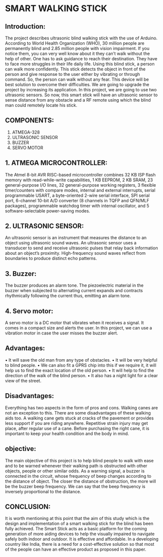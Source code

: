# **SMART WALKING STICK**

## Introduction:

The project describes ultrasonic blind walking stick with the use of Arduino. According to World Health Organization (WHO), 30 million people are permanently blind and 2.85 million people with vision impairment. If you notice them, you can very well know about it they can’t walk without the help of other. One has to ask guidance to reach their destination. They have to face more struggles in their life daily life. Using this blind stick, a person can walk more confidently. This stick detects the object in front of the person and give response to the user either by vibrating or through command. So, the person can walk without any fear. This device will be best solution to overcome their difficulties. We are going to upgrade the project by increasing its application. In this project, we are going to use two ultrasonic sensors. So now, this smart stick will have an ultrasonic sensor to sense distance from any obstacle and a RF remote using which the blind man could remotely locate his stick.



## COMPONENTS:
1. ATMEGA-328
2. ULTRASONIC SENSOR
3. BUZZER
4. SERVO MOTOR

## 1. ATMEGA MICROCONTROLLER:

The Atmel 8-bit AVR RISC-based microcontroller combines 32 KB ISP flash memory with read-while-write capabilities, 1 KB EEPROM, 2 KB SRAM, 23 general-purpose I/O lines, 32 general-purpose working registers, 3 flexible timer/counters with compare modes, internal and external interrupts, serial programmable USART, a byte-oriented 2-wire serial interface, SPI serial port, 6-channel 10-bit A/D converter (8 channels in TQFP and QFN/MLF packages), programmable watchdog timer with internal oscillator, and 5 software-selectable power-saving modes.

## 2. ULTRASONIC SENSOR:

An ultrasonic sensor is an instrument that measures the distance to an object using ultrasonic sound waves. An ultrasonic sensor uses a transducer to send and receive ultrasonic pulses that relay back information about an object’s proximity.
High-frequency sound waves reflect from boundaries to produce distinct echo patterns.

## 3. Buzzer:
The buzzer produces an alarm tone. The piezoelectric material in the buzzer when subjected to alternating current expands and contracts rhythmically following the current thus, emitting an alarm tone. 

## 4. Servo motor:
A servo motor is a DC motor that vibrates when it receives a signal. It comes in a compact size and alerts the user. In this project, we can use a vibration motor in case the user misses the buzzer alert. 

## Advantages:
•	It will save the old man from any type of obstacles.
•	It will be very helpful to blind people.
•	We can also fit a GPRS chip into this if we require it, it will help us to find the     exact location of the old person.
•	It will help to find the direction of the walk of the blind person.
•	It also has a night light for a clear view of the street.

## Disadvantages:

Everything has two aspects in the form of pros and cons. Walking canes are not an exception to this. There are some disadvantages of these walking aids too. A walking cane gets stuck at cracks of the pavement or provides less support if you are riding anywhere. Repetitive strain injury may get place, after regular use of a cane. Before purchasing the right cane, it is important to keep your health condition and the body in mind.

## objective:

The main objective of this project is to help blind people to walk with ease and to be warned whenever their walking path is obstructed with other objects, people or other similar odds. As a warning signal, a buzzer is connected in the circuit, whose frequency of beep changes according to the distance of object. The closer the distance of obstruction, the more will be the buzzer beep frequency. We can say that the beep frequency is inversely proportional to the distance.

## CONCLUSION: 

It is worth mentioning at this point that the aim of this study which is the design and implementation of a smart walking stick for the blind has been fully achieved. The Smart Stick acts as a basic platform for the coming generation of more aiding devices to help the visually impaired to navigate safely both indoor and outdoor. It is effective and affordable. In a developing country like India, there is a need for a cost-effective solution so that most of the people can have an effective product as proposed in this paper.











